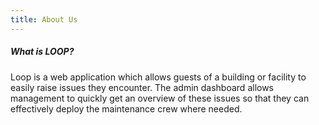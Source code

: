 ```yaml
---
title: About Us
---
```


##### What is LOOP?

Loop is a web application which allows guests of a building or facility to
easily raise issues they encounter. The admin dashboard allows management to
quickly get an overview of these issues so that they can effectively deploy
the maintenance crew where needed.
